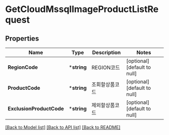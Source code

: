 # GetCloudMssqlImageProductListRequest

## Properties
Name | Type | Description | Notes
------------ | ------------- | ------------- | -------------
**RegionCode** | ***string** | REGION코드 | [optional] [default to null]
**ProductCode** | ***string** | 조회할상품코드 | [optional] [default to null]
**ExclusionProductCode** | ***string** | 제외할상품코드 | [optional] [default to null]

[[Back to Model list]](../README.md#documentation-for-models) [[Back to API list]](../README.md#documentation-for-api-endpoints) [[Back to README]](../README.md)


